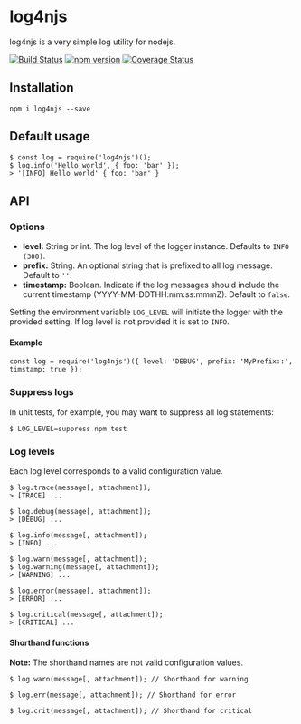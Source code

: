 # log4njs

log4njs is a very simple log utility for nodejs.

[![Build Status](https://travis-ci.org/carlnordenfelt/log4njs.svg?branch=master)](https://travis-ci.org/carlnordenfelt/log4njs)
[![npm version](https://badge.fury.io/js/log4njs.svg)](https://badge.fury.io/js/log4njs)
[![Coverage Status](https://coveralls.io/repos/github/carlnordenfelt/log4njs/badge.svg?branch=master)](https://coveralls.io/github/carlnordenfelt/log4njs?branch=master)

## Installation
```
npm i log4njs --save
```

## Default usage
```
$ const log = require('log4njs')();
$ log.info('Hello world', { foo: 'bar' });
> '[INFO] Hello world' { foo: 'bar' }
```

## API

### Options
* **level:** String or int. The log level of the logger instance. Defaults to `INFO (300)`.
* **prefix:** String. An optional string that is prefixed to all log message. Default to `''`.
* **timestamp:** Boolean. Indicate if the log messages should include the current timestamp (YYYY-MM-DDTHH:mm:ss:mmmZ). Default to `false`.

Setting the environment variable `LOG_LEVEL` will initiate the logger with the provided setting.
If log level is not provided it is set to `INFO`.

#### Example
```
const log = require('log4njs')({ level: 'DEBUG', prefix: 'MyPrefix::', timstamp: true });
```

### Suppress logs
In unit tests, for example, you may want to suppress all log statements:
```
$ LOG_LEVEL=suppress npm test
```

### Log levels
Each log level corresponds to a valid configuration value.
```
$ log.trace(message[, attachment]);
> [TRACE] ...

$ log.debug(message[, attachment]);
> [DEBUG] ... 

$ log.info(message[, attachment]);
> [INFO] ...

$ log.warn(message[, attachment]);
$ log.warning(message[, attachment]);
> [WARNING] ...

$ log.error(message[, attachment]);
> [ERROR] ...

$ log.critical(message[, attachment]);
> [CRITICAL] ...
```

#### Shorthand functions
**Note:** The shorthand names are not valid configuration values.
```
$ log.warn(message[, attachment]); // Shorthand for warning

$ log.err(message[, attachment]); // Shorthand for error

$ log.crit(message[, attachment]); // Shorthand for critical
```
